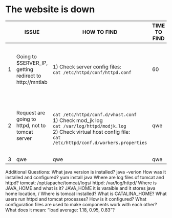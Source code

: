 # The website is down

|| ISSUE | HOW TO FIND | TIME TO FIND | HOW TO FIX | TIME TO FIX
--- | --- | --- | --- |---| ---  
1 | Going to $SERVER_IP, getting redirect to http://mntlab | 1) Check server config files: <br> `cat /etc/httpd/conf/httpd.conf` |60| Remove *redirect* directive with entire *VirtualHost* block, we have it in *vhost.conf*| 15 
2 | Request are going to httpd, not to tomcat server | <br> `cat /etc/httpd/conf.d/vhost.conf` <br> 1) Check mod_jk log <br> `cat /var/log/httpd/modjk.log` <br> 2) Check virtual host config file: <br> `cat /etc/httpd/conf.d/workers.properties` | qwe |  <br> Edit *VirtualHost* directive in *vhost.conf* and replace address with *  | qwe 
3 | qwe | qwe | qwe | qwe | qwe 







Additional Questions:
What java version is installed? java -verion
How was it installed and configured? yum install java
Where are log files of tomcat and httpd? 
tomcat: /opt/apache/tomcat/logs/
httpd: /var/log/httpd/
Where is JAVA_HOME and what is it?
JAVA_HOME it is varaible and it stores java home location, /
Where is tomcat installed?
What is CATALINA_HOME?
What users run httpd and tomcat processes? How is it configured?
What configuration files are used to make components work with each other?
What does it mean: “load average: 1.18, 0.95, 0.83”?
